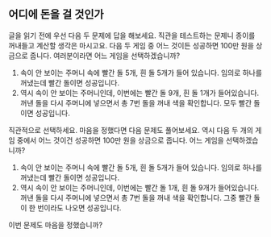 ## 어디에 돈을 걸 것인가
글을 읽기 전에 우선 다음 두 문제에 답을 해보세요. 직관을 테스트하는 문제니 종이를 꺼내들고 계산할 생각은 마시고요. 다음 두 게임 중 어느 것이든 성공하면 100만 원을 상금으로 줍니다. 여러분이라면 어느 게임을 선택하겠습니까?

1. 속이 안 보이는 주머니 속에 빨간 돌 5개, 흰 돌 5개가 들어 있습니다. 임의로 하나를 꺼냈는데 빨간 돌이면 성공입니다.
2. 역시 속이 안 보이는 주머니인데, 이번에는 빨간 돌 9개, 흰 돌 1개가 들어있습니다. 꺼낸 돌을 다시 주머니에 넣으면서 총 7번 돌을 꺼내 색을 확인합니다. 모두 빨간 돌이면 성공입니다.

직관적으로 선택하세요. 마음을 정했다면 다음 문제도 풀어보세요. 역시 다음 두 개의 게임 중에서 어느 것이건 성공하면 100만 원을 상금으로 줍니다. 어느 게임을 선택하겠습니까?

1. 속이 안 보이는 주머니 속에 빨간 돌 5개, 흰 돌 5개가 들어 있습니다. 임의로 하나를 꺼냈는데 빨간 돌이면 성공입니다.
2. 역시 속이 안 보이는 주머니인데, 이번에는 빨간 돌 1개, 흰 돌 9개가 들어있습니다. 꺼낸 돌을 다시 주머니에 넣으면서 총 7번 돌을 꺼내 색을 확인합니다. 그중 빨간 돌이 한 번이라도 나오면 성공입니다.

이번 문제도 마음을 정했습니까?
